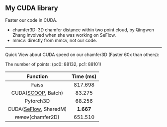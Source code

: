 My CUDA library
---

Faster our code in CUDA.

- chamfer3D: 3D chamfer distance within two point cloud, by Qingwen Zhang involved when she was working on SeFlow.
- mmcv: directly from mmcv, not our code.

---

Quick View about CUDA speed on our chamfer3D (Faster 60x than others):

The number of points: (pc0: 88132, pc1: 88101)

| Function | Time (ms) |
| :---: | :---: |
| Faiss | 817.698 |
| CUDA([SCOOP](https://github.com/itailang/SCOOP/tree/master/auxiliary/ChamferDistancePytorch), Batch) | 83.275 |
| Pytorch3D | 68.256 |
| CUDA([SeFlow](https://github.com/KTH-RPL/SeFlow), SharedM) | **1.667** |
| ~~mmcv~~(chamfer2D) | 651.510 |